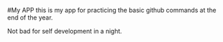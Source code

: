 #My APP
this is my app for practicing the basic github commands at the end of the year.

Not bad for self development in a night.